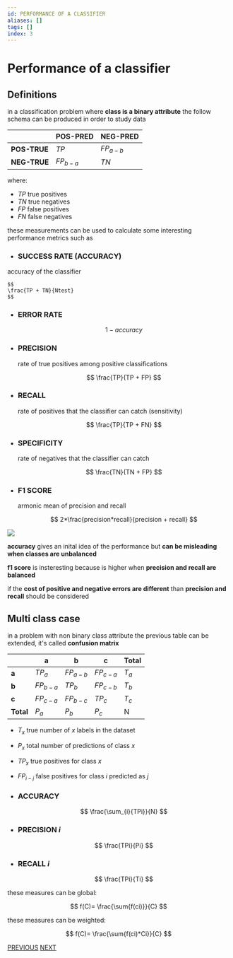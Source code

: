 ```yaml
---
id: PERFORMANCE OF A CLASSIFIER
aliases: []
tags: []
index: 3
---
```


# Performance of a classifier


## Definitions

in a classification problem where **class is a binary attribute** the follow schema can be produced in order to study data

|              | POS-PRED   | NEG-PRED   |
| ------------ | ---------- | ---------- |
| **POS-TRUE** | $TP$       | $FP_{a-b}$ |
| **NEG-TRUE** | $FP_{b-a}$ | $TN$       |

where:

- $TP$ true positives
- $TN$ true negatives
- $FP$ false positives
- $FN$ false negatives

these measurements can be used to calculate some interesting performance metrics such as

- ### SUCCESS RATE (ACCURACY)

accuracy of the classifier

	$$
	\frac{TP + TN}{Ntest}
	$$

- ### ERROR RATE

	$$1 - accuracy$$
- ### PRECISION

	rate of true positives among positive classifications

	$$
	\frac{TP}{TP + FP}
	$$


- ### RECALL

	rate of positives that the classifier can catch (sensitivity)

	$$
	\frac{TP}{TP + FN}
	$$

- ### SPECIFICITY

	rate of negatives that the classifier can catch

	$$
	\frac{TN}{TN + FP}
	$$

- ### F1 SCORE

	armonic mean of precision and recall

	$$
	2*\frac{precision*recall}{precision + recall}
	$$

![](datamining/Pasted_image_20231230184224.png)

**accuracy** gives an inital idea of the performance but **can be misleading when classes are unbalanced**

**f1 score** is insteresting because is higher when **precision and recall are balanced**

if the **cost of positive and negative errors are different** than **precision and recall** should be considered

## Multi class case

in a problem with non binary class attribute the previous table can be extended, it's called **confusion matrix**

|           | a        | b        | c        | Total   |
| --------- | -------- | -------- | -------- | ------- |
| **a**     | $TP_{a}$ | $FP_{a-b}$         | $FP_{c-a}$         | $T_{a}$ |
| **b**     | $FP_{b-a}$         | $TP_{b}$ | $FP_{c-b}$         | $T_{b}$ |
| **c**     | $FP_{c-a}$         | $FP_{b-c}$         | $TP_{c}$ | $T_{c}$ |
| **Total** | $P_{a}$         | $P_{b}$         | $P_{c}$         | N       |

- $T_{x}$ true number of $x$ labels in the dataset
- $P_{x}$ total number of predictions of class $x$
- $TP_{x}$ true positives for class $x$
- $FP_{i-j}$ false positives for class $i$ predicted as $j$

- ### ACCURACY

	$$
	\frac{\sum_{i}{TPi}}{N}
	$$
- ### PRECISION $i$

	$$
	\frac{TPi}{Pi}
	$$


- ### RECALL $i$

	$$
	\frac{TPi}{Ti}
	$$

these measures can be global:

$$
f(C)= \frac{\sum{f(ci)}}{C}
$$

these measures can be weighted:

$$
f(C)= \frac{\sum{f(ci)*Ci}}{C}
$$

[PREVIOUS](TRAINING_STRATEGIES.md) [NEXT](datamining/DECISION_TREES.md)
